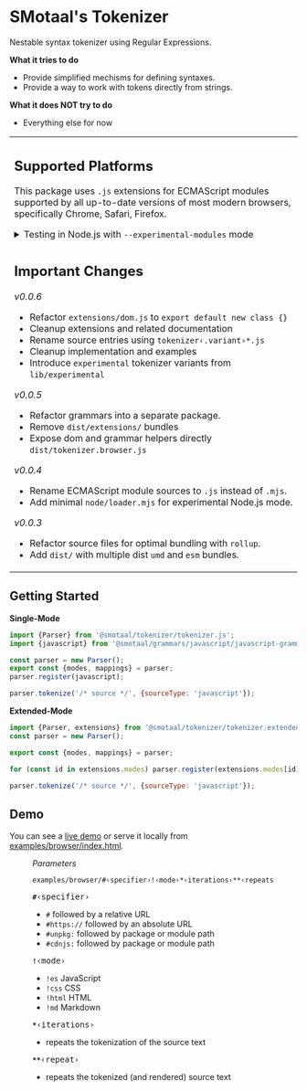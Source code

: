 # SMotaal's Tokenizer

Nestable syntax tokenizer using Regular Expressions.

**What it tries to do**

- Provide simplified mechisms for defining syntaxes.
- Provide a way to work with tokens directly from strings.

**What it does NOT try to do**

- Everything else for now

<table><tr><td>

## Supported Platforms

This package uses `.js` extensions for ECMAScript modules supported by all up-to-date versions of most modern browsers, specifically Chrome, Safari, Firefox. <span><details><summary>Testing in Node.js with <code>--experimental-modules</code> mode</summary>

For supporting Node.js versions, you can use this package by opting to use the `--experimental-modules --loader @smotaal/tokenizer/node/loader.mjs` approach intended to only be used for experimental work.

If you use your own custom loader, you can configure it to resolve `.js` files in this package for files that do not have a sibling `.mjs` file as `format: 'esm'` (dual formats should mostly be restricted to the `dist` folder in general).

Please note that no efforts are intended to make this package operational with tooling commonly used to down-transpile code for runtimes that do not natively support ECMAScript modules. If you use this path and it works, it will likely not behave as intended leading to issues that I am not able to address.

</details></span></td></tr><tr><td>

## Important Changes

_v0.0.6_

- Refactor `extensions/dom.js` to `export default new class {}`
- Cleanup extensions and related documentation
- Rename source entries using `tokenizer‹.variant›*.js`
- Cleanup implementation and examples
- Introduce `experimental` tokenizer variants from `lib/experimental`

_v0.0.5_

- Refactor grammars into a separate package.
- Remove `dist/extensions/` bundles
- Expose dom and grammar helpers directly `dist/tokenizer.browser.js`

_v0.0.4_

- Rename ECMAScript module sources to `.js` instead of `.mjs`.
- Add minimal `node/loader.mjs` for experimental Node.js mode.

_v0.0.3_

- Refactor source files for optimal bundling with `rollup`.
- Add `dist/` with multiple dist `umd` and `esm` bundles.

</td></tr></table>

## Getting Started

<figcaption><b>Single-Mode</b></figcaption>

```js
import {Parser} from '@smotaal/tokenizer/tokenizer.js';
import {javascript} from '@smotaal/grammars/javascript/javascript-grammar.js';

const parser = new Parser();
export const {modes, mappings} = parser;
parser.register(javascript);

parser.tokenize('/* source */', {sourceType: 'javascript'});
```

<figcaption><b>Extended-Mode</b></figcaption>

```js
import {Parser, extensions} from '@smotaal/tokenizer/tokenizer.extended.js';
const parser = new Parser();

export const {modes, mappings} = parser;

for (const id in extensions.modes) parser.register(extensions.modes[id]);

parser.tokenize('/* source */', {sourceType: 'javascript'});
```

## Demo

You can see a [live demo](https://www.smotaal.io/markup/markup.html) or serve it locally from [examples/browser/index.html](./examples/browser/index.html).

<figure>

<figcaption><i>Parameters</i></figcaption>

```url example
examples/browser/#‹specifier›!‹mode›*‹iterations›**‹repeats›
```

<b>`#`</b><tt>‹specifier›</tt>

- `#` followed by a relative URL
- `#https://` followed by an absolute URL
- `#unpkg:` followed by package or module path
- `#cdnjs:` followed by package or module path

<b>`!`</b><tt>‹mode›</tt>

- `!es` JavaScript
- `!css` CSS
- `!html` HTML
- `!md` Markdown

<b>`*`</b><tt>‹iterations›</tt>

- repeats the tokenization of the source text

<b>`**`</b><tt>‹repeat›</tt>

- repeats the tokenized (and rendered) source text


</figure>
